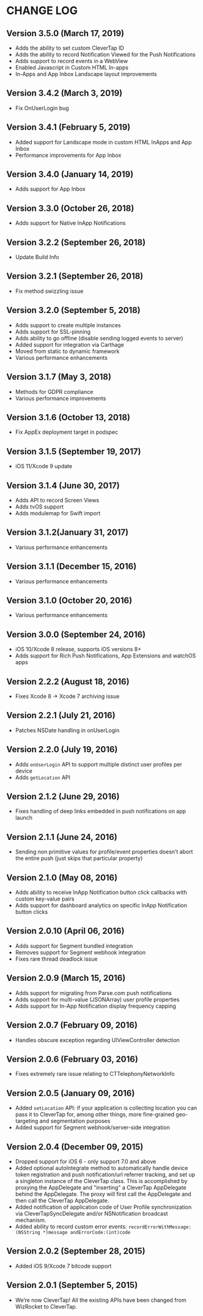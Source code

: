 # CHANGE LOG

## Version 3.5.0 (March 17, 2019)
* Adds the ability to set custom CleverTap ID
* Adds the ability to record Notification Viewed for the Push Notifications
* Adds support to record events in a WebView
* Enabled Javascript in Custom HTML In-apps
* In-Apps and App Inbox Landscape layout improvements

## Version 3.4.2 (March 3, 2019)
* Fix OnUserLogin bug

## Version 3.4.1 (February 5, 2019)
* Added support for Landscape mode in custom HTML InApps and App Inbox
* Performance improvements for App Inbox

## Version 3.4.0 (January 14, 2019)
* Adds support for App Inbox

## Version 3.3.0 (October 26, 2018)
* Adds support for Native InApp Notifications

## Version 3.2.2 (September 26, 2018)
* Update Build Info

## Version 3.2.1 (September 26, 2018)
* Fix method swizzling issue

## Version 3.2.0 (September 5, 2018)
* Adds support to create multiple instances
* Adds support for SSL-pinning
* Adds ability to go offline (disable sending logged events to server)
* Added support for integration via Carthage
* Moved from static to dynamic framework
* Various performance enhancements

## Version 3.1.7 (May 3, 2018)
* Methods for GDPR compliance
* Various performance improvements

## Version 3.1.6 (October 13, 2018)
* Fix AppEx deployment target in podspec

## Version 3.1.5 (September 19, 2017)
* iOS 11/Xcode 9 update

## Version 3.1.4 (June 30, 2017)
* Adds API to record Screen Views
* Adds tvOS support 
* Adds modulemap for Swift import

## Version 3.1.2(January 31, 2017)
* Various performance enhancements

## Version 3.1.1 (December 15, 2016)
* Various performance enhancements

## Version 3.1.0 (October 20, 2016)
* Various performance enhancements

## Version 3.0.0 (September 24, 2016)
* iOS 10/Xcode 8 release, supports iOS versions 8+
* Adds support for Rich Push Notifications, App Extensions and watchOS apps

## Version 2.2.2 (August 18, 2016)
* Fixes Xcode 8 -> Xcode 7 archiving issue

## Version 2.2.1 (July 21, 2016)
* Patches NSDate handling in onUserLogin

## Version 2.2.0 (July 19, 2016)
* Adds `onUserLogin` API to support multiple distinct user profiles per device
* Adds `getLocation` API

## Version 2.1.2 (June 29, 2016)
* Fixes handling of deep links embedded in push notifications on app launch

## Version 2.1.1 (June 24, 2016)
* Sending non primitive values for profile/event properties doesn’t abort the entire push (just skips that particular property)

## Version 2.1.0 (May 08, 2016)
* Adds ability to receive InApp Notification button click callbacks with custom key-value pairs
* Adds support for dashboard analytics on specific InApp Notification button clicks

## Version 2.0.10 (April 06, 2016)
* Adds support for Segment bundled integration
* Removes support for Segment webhook integration
* Fixes rare thread deadlock issue

## Version 2.0.9 (March 15, 2016)
* Adds support for migrating from Parse.com push notifications
* Adds support for multi-value (JSONArray) user profile properties
* Adds support for In-App Notification display frequency capping

## Version 2.0.7 (February 09, 2016)
* Handles obscure exception regarding UIViewController detection

## Version 2.0.6 (February 03, 2016)
* Fixes extremely rare issue relating to CTTelephonyNetworkInfo

## Version 2.0.5 (January 09, 2016)
* Added `setLocation` API: if your application is collecting location you can pass it to CleverTap for, among other things, more fine-grained geo-targeting and segmentation purposes
* Added support for Segment webhook/server-side integration

## Version 2.0.4 (December 09, 2015)
* Dropped support for iOS 6 - only support 7.0 and above
* Added optional autoIntegrate method to automatically handle device token registration and
push notification/url referrer tracking, and set up a singleton instance of the CleverTap class. This is accomplished by proxying the AppDelegate and "inserting" a CleverTap AppDelegate behind the AppDelegate. The proxy will first call the AppDelegate and then call the CleverTap AppDelegate.
* Added notification of application code of User Profile synchronization via CleverTapSyncDelegate and/or NSNotification broadcast mechanism.
* Added ability to record custom error events: `recordErrorWithMessage:(NSString *)message andErrorCode:(int)code`

## Version 2.0.2 (September 28, 2015)
* Added iOS 9/Xcode 7 bitcode support

## Version 2.0.1 (September 5, 2015)
* We’re now CleverTap! All the existing APIs have been changed from WizRocket to CleverTap.


